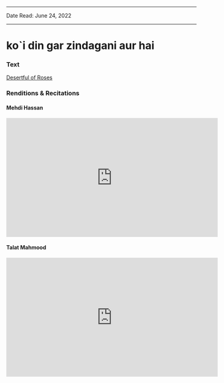 
---

Date Read: June 24, 2022

---


# ko`i din gar zindagani aur hai


### Text

[Desertful of Roses](http://www.columbia.edu/itc/mealac/pritchett/00ghalib/160/index_160.html)

### Renditions & Recitations

#### Mehdi Hassan

<iframe width="560" height="315" src="https://www.youtube.com/embed/zBVLdYw98s4" title="YouTube video player" frameborder="0" allow="accelerometer; autoplay; clipboard-write; encrypted-media; gyroscope; picture-in-picture" allowfullscreen></iframe>

#### Talat Mahmood

<iframe width="560" height="315" src="https://www.youtube.com/embed/_hrdpvYjQ6U" title="YouTube video player" frameborder="0" allow="accelerometer; autoplay; clipboard-write; encrypted-media; gyroscope; picture-in-picture" allowfullscreen></iframe>

